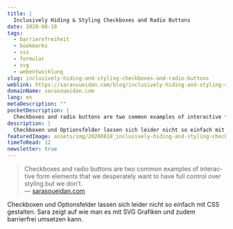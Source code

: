 ```yaml
---
title: |
  Inclusively Hiding & Styling Checkboxes and Radio Buttons
date: 2020-08-18
tags:
  - barrierefreiheit
  - bookmarks
  - css
  - formular
  - svg
  - webentwicklung
slug: inclusively-hiding-and-styling-checkboxes-and-radio-buttons
weblink: https://sarasoueidan.com/blog/inclusively-hiding-and-styling-checkboxes-and-radio-buttons/
domainName: sarasoueidan.com
lang: en
metaDescription: ""
pocketDescription: |
  Checkboxes and radio buttons are two common examples of interactive form elements that we desperately want to have full control over styling but we don’t.
description: |
  Checkboxen und Optionsfelder lassen sich leider nicht so einfach mit CSS gestalten. Sara zeigt auf wie man es mit SVG Grafiken und zudem barrierfrei umsetzen kann.
featuredImage: assets/img/20200818_inclusively-hiding-and-styling-checkboxes-and-radio-buttons_screenshot.png
timeToRead: 12
newsletter: true
---
```

<blockquote lang="en">Checkboxes and radio buttons are two common examples of interactive form elements that we desperately want to have full control over styling but we don’t.
<footer>— <a href="https://sarasoueidan.com/blog/inclusively-hiding-and-styling-checkboxes-and-radio-buttons/">sarasoueidan.com</a></footer></blockquote>

Checkboxen und Optionsfelder lassen sich leider nicht so einfach mit CSS gestalten. Sara zeigt auf wie man es mit SVG Grafiken und zudem barrierfrei umsetzen kann.
